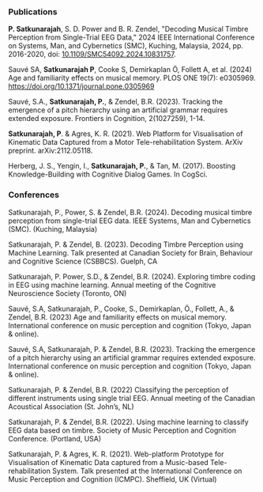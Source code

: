 ### Publications
**P. Satkunarajah**, S. D. Power and B. R. Zendel, "Decoding Musical Timbre Perception from Single-Trial EEG Data," 2024 IEEE International Conference on Systems, Man, and Cybernetics (SMC), Kuching, Malaysia, 2024, pp. 2016-2020, doi: [10.1109/SMC54092.2024.10831757](https://doi.org/10.1109/SMC54092.2024.10831757).

Sauvé SA, **Satkunarajah P**, Cooke S, Demirkaplan Ö, Follett A, et al. (2024) Age and familiarity effects on musical memory. 
PLOS ONE 19(7): e0305969. https://doi.org/10.1371/journal.pone.0305969

Sauvé, S.A., **Satkunarajah, P.**, & Zendel, B.R. (2023). Tracking the emergence of a pitch hierarchy
using an artificial grammar requires extended exposure. Frontiers in Cognition, 2(1027259), 1-14.

**Satkunarajah, P**. & Agres, K. R. (2021). Web Platform for Visualisation of Kinematic Data Captured
from a Motor Tele-rehabilitation System. ArXiv preprint. arXiv:2112.05118.

Herberg, J. S., Yengin, I., **Satkunarajah, P.**, & Tan, M. (2017). Boosting Knowledge-Building with
Cognitive Dialog Games. In CogSci.

### Conferences
Satkunarajah, P., Power, S. & Zendel, B.R. (2024). Decoding musical timbre perception from single-trial EEG data. IEEE Systems, Man and Cybernetics (SMC). (Kuching, Malaysia)

Satkunarajah, P. & Zendel, B. (2023). Decoding Timbre Perception using Machine Learning. Talk presented at Canadian Society for Brain, Behaviour and Cognitive Science (CSBBCS). Guelph, CA

Satkunarajah, P. Power, S.D., & Zendel, B.R. (2024). Exploring timbre coding in EEG using machine learning. Annual meeting of the Cognitive Neuroscience Society (Toronto, ON)

Sauvé, S.A, Satkunarajah, P., Cooke, S., Demirkaplan, Ӧ., Follett, A., & Zendel, B.R. (2023) Age and familiarity effects on musical memory. International conference on music perception and cognition (Tokyo, Japan & online).

Sauvé, S.A, Satkunarajah, P. & Zendel, B.R. (2023). Tracking the emergence of a pitch hierarchy using an artificial grammar requires extended exposure. International conference on music perception and cognition (Tokyo, Japan & online). 

Satkunarajah, P. & Zendel, B.R. (2022) Classifying the perception of different instruments using single trial EEG. Annual meeting of the Canadian Acoustical Association (St. John’s, NL)


Satkunarajah, P. & Zendel, B.R. (2022). Using machine learning to classify EEG data based on timbre. Society of Music Perception and Cognition Conference. (Portland, USA)

Satkunarajah, P. & Agres, K. R. (2021). Web-platform Prototype for Visualisation of Kinematic Data captured from a Music-based Tele-rehabilitation System. Talk presented at the International Conference on Music Perception and Cognition (ICMPC). Sheffield, UK (Virtual)


